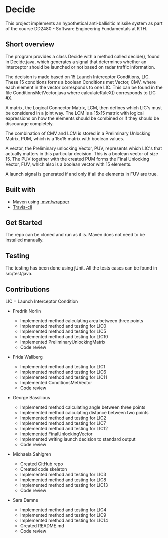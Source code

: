 # Decide
This project implements an hypothetical anti-ballisitic missile system as part of the course DD2480 - Software Engineering Fundamentals at KTH.

## Short overview
The program provides a class Decide with a method called decide(), found in Decide.java, which generates a signal that determines whether an interceptor should be launched or not based on radar traffic information.

The decision is made based on 15 Launch Interceptor Conditions, LIC. These 15 conditions forms a boolean Conditions met Vector, CMV, where each element in the vector corresponds to one LIC. This can be found in the file ConditionsMetVector.java where calculateRuleX() corresponds to LIC #X.

A matrix, the Logical Connector Matrix, LCM, then defines which LIC's must be considered in a joint way. The LCM is a 15x15 matrix with logical expressions on how the elements should be combined or if they should be discourage completely.

The combination of CMV and LCM is stored in a Preliminary Unlocking Matrix, PUM, which is a 15x15 matrix with boolean values.

A vector, the Preliminary unlocking Vector, PUV, represents which LIC's that actually matters in this particular decision. This is a boolean vector of size 15. The PUV together with the created PUM forms the Final Unlocking Vector, FUV, which also is a boolean vector with 15 elements.

A launch signal is generated if and only if all the elements in FUV are true.

## Built with
- Maven using [.mvn/wrapper](https://github.com/junit-team/junit5-samples/tree/r5.7.0/junit5-jupiter-starter-maven)
- [Travis-cli](https://travis-ci.com/ )

## Get Started
The repo can be cloned and run as it is. Maven does not need to be installed manually.

## Testing
The testing has been done using jUnit. All the tests cases can be found in src/test/java.

## Contributions
LIC = Launch Interceptor Condition

- Fredrik Norlin
  - Implemented method calculating area between three points
  - Implemented method and testing for LIC0
  - Implemented method and testing for LIC5
  - Implemented method and testing for LIC10
  - Implemented PreliminaryUnlockingMatrix
  - Code review

- Frida Wallberg
  - Implemented method and testing for LIC1
  - Implemented method and testing for LIC6
  - Implemented method and testing for LIC11
  - Implemented ConditionsMetVector
  - Code review

- George Bassilious
  - Implemented method calculating angle between three points
  - Implemented method calculating distance between two points
  - Implemented method and testing for LIC2
  - Implemented method and testing for LIC7
  - Implemented method and testing for LIC12
  - Implemented FinalUnlockingVector
  - Implemented writing launch decision to standard output
  - Code review

- Michaela Sahlgren
  - Created GitHub repo
  - Created code skeleton
  - Implemented method and testing for LIC3
  - Implemented method and testing for LIC8
  - Implemented method and testing for LIC13
  - Code review

- Sara Damne
  - Implemented method and testing for LIC4
  - Implemented method and testing for LIC9
  - Implemented method and testing for LIC14
  - Created README.md
  - Code review
